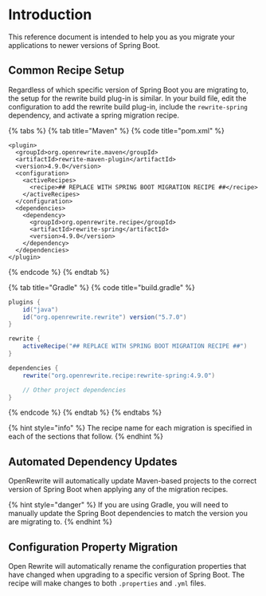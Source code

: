 # Introduction

This reference document is intended to help you as you migrate your applications to newer versions of Spring Boot.

## Common Recipe Setup

Regardless of which specific version of Spring Boot you are migrating to, the setup for the rewrite build plug-in is similar.  In your build file, edit the configuration to add the rewrite build plug-in, include the `rewrite-spring` dependency, and activate a spring migration recipe.

{% tabs %}
{% tab title="Maven" %}
{% code title="pom.xml" %}
```markup
<plugin>
  <groupId>org.openrewrite.maven</groupId>
  <artifactId>rewrite-maven-plugin</artifactId>
  <version>4.9.0</version>
  <configuration>
    <activeRecipes>
      <recipe>## REPLACE WITH SPRING BOOT MIGRATION RECIPE ##</recipe>
    </activeRecipes>
  </configuration>
  <dependencies>
    <dependency>
      <groupId>org.openrewrite.recipe</groupId>
      <artifactId>rewrite-spring</artifactId>
      <version>4.9.0</version>
    </dependency>
  </dependencies>
</plugin>
```
{% endcode %}
{% endtab %}

{% tab title="Gradle" %}
{% code title="build.gradle" %}
```groovy
plugins {
    id("java")
    id("org.openrewrite.rewrite") version("5.7.0")
}

rewrite {
    activeRecipe("## REPLACE WITH SPRING BOOT MIGRATION RECIPE ##")
}

dependencies {
    rewrite("org.openrewrite.recipe:rewrite-spring:4.9.0")

    // Other project dependencies
}
```
{% endcode %}
{% endtab %}
{% endtabs %}

{% hint style="info" %}
The recipe name for each migration is specified in each of the sections that follow.
{% endhint %}

## Automated Dependency Updates

OpenRewrite will automatically update Maven-based projects to the correct version of Spring Boot when applying any of the migration recipes.

{% hint style="danger" %}
If you are using Gradle, you will need to manually update the Spring Boot dependencies to match the version you are migrating to.
{% endhint %}

## Configuration Property Migration

Open Rewrite will automatically rename the configuration properties that have changed when upgrading to a specific version of Spring Boot. The recipe will make changes to both `.properties` and `.yml` files.  


